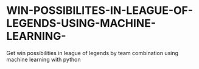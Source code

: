 # WIN-POSSIBILITES-IN-LEAGUE-OF-LEGENDS-USING-MACHINE-LEARNING-
Get win possibilities in league of legends by team combination using machine learning with python
